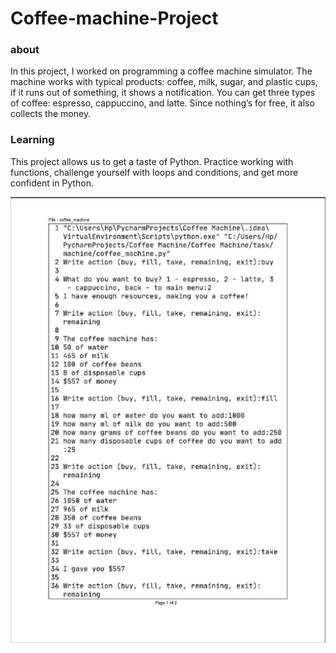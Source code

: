 # Coffee-machine-Project
### about ###
In this project, I  worked on programming a coffee machine simulator. The machine works with typical products: coffee, milk, sugar, and plastic cups, if it runs out of something, it shows a notification.
You can get three types of coffee: espresso, cappuccino, and latte. Since nothing’s for free, it also collects the money.

### Learning ###
This project allows us to get a taste of Python. Practice working with functions, challenge yourself with loops and conditions, and get more confident in Python.

<img width="964" alt="Output" src="https://github.com/Ajayksoni98/Coffee-machine-Project/blob/master/Capture.JPG">
